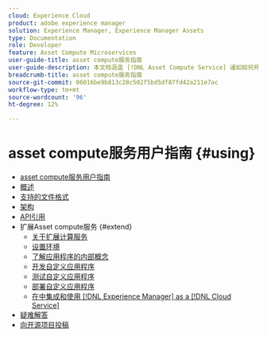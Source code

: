 ```yaml
---
cloud: Experience Cloud
product: adobe experience manager
solution: Experience Manager, Experience Manager Assets
type: Documentation
role: Developer
feature: Asset Compute Microservices
user-guide-title: asset compute服务指南
user-guide-description: 本文档涵盖 [!DNL Asset Compute Service] 诸如如何开发、管理、部署和排除自定义代码故障等任务。
breadcrumb-title: asset compute服务指南
source-git-commit: 06016be9b813c28c502f5bd5df87fd42a211e7ac
workflow-type: tm+mt
source-wordcount: '96'
ht-degree: 12%

---
```



# asset compute服务用户指南 {#using}

+ [asset compute服务用户指南](home.md)
+ [概述](introduction.md)
+ [支持的文件格式](https://experienceleague.adobe.com/docs/experience-manager-cloud-service/assets/file-format-support.html)
+ [架构](architecture.md)
+ [API引用](api.md)
+ 扩展Asset compute服务 {#extend}
   + [关于扩展计算服务](understand-extensibility.md)
   + [设置环境](setup-environment.md)
   + [了解应用程序的内部概念](custom-application-internals.md)
   + [开发自定义应用程序](develop-custom-application.md)
   + [测试自定义应用程序](test-custom-application.md)
   + [部署自定义应用程序](deploy-custom-application.md)
   + [在中集成和使用 [!DNL Experience Manager] as a [!DNL Cloud Service]](https://experienceleague.adobe.com/docs/experience-manager-cloud-service/assets/asset-microservices-overview.html)
+ [疑难解答](troubleshooting.md)
+ [向开源项目投稿](contribute-to-compute-service.md)
